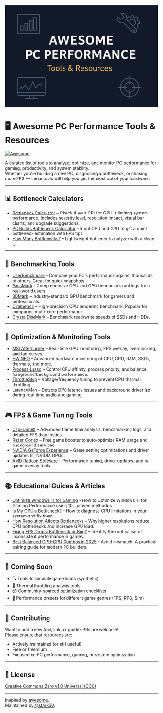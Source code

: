 ![PC Performance Tools](./awesome_pc_performance.png)

# 🖥️ Awesome PC Performance Tools & Resources

[![Awesome](https://awesome.re/badge.svg)](https://awesome.re)

A curated list of tools to analyze, optimize, and monitor PC performance for gaming, productivity, and system stability.  
Whether you're building a new PC, diagnosing a bottleneck, or chasing more FPS — these tools will help you get the most out of your hardware.

---

## 📊 Bottleneck Calculators

- [Bottleneck Calculator](https://bottleneck.tech-latest.com) – Check if your CPU or GPU is limiting system performance. Includes severity level, resolution impact, visual bar charts, and upgrade suggestions.
- [PC Builds Bottleneck Calculator](https://pc-builds.com/calculator/) – Input CPU and GPU to get a quick bottleneck estimation with FPS tips.
- [How Many Bottlenecks?](https://howmanybottlenecks.com/) – Lightweight bottleneck analyzer with a clean UI.

---

## 🧪 Benchmarking Tools

- [UserBenchmark](https://www.userbenchmark.com) – Compare your PC’s performance against thousands of others. Great for quick snapshots.
- [PassMark](https://www.cpubenchmark.net/) – Comprehensive CPU and GPU benchmark rankings from real-world users.
- [3DMark](https://benchmarks.ul.com/3dmark) – Industry-standard GPU benchmark for gamers and professionals.
- [Cinebench](https://www.maxon.net/en/cinebench) – High-precision CPU rendering benchmark. Popular for comparing multi-core performance.
- [CrystalDiskMark](https://crystalmark.info/en/software/crystaldiskmark/) – Benchmark read/write speeds of SSDs and HDDs.

---

## 🧰 Optimization & Monitoring Tools

- [MSI Afterburner](https://www.msi.com/Landing/afterburner) – Real-time GPU monitoring, FPS overlay, overclocking, and fan curves.
- [HWiNFO](https://www.hwinfo.com/) – Advanced hardware monitoring of CPU, GPU, RAM, SSDs, thermals, and more.
- [Process Lasso](https://bitsum.com/) – Control CPU affinity, process priority, and balance foreground/background performance.
- [ThrottleStop](https://www.techpowerup.com/download/techpowerup-throttlestop/) – Voltage/frequency tuning to prevent CPU thermal throttling.
- [LatencyMon](https://resplendence.com/latencymon) – Detects DPC latency issues and background driver lag during real-time audio and gaming.

---

## 🎮 FPS & Game Tuning Tools

- [CapFrameX](https://www.capframex.com/) – Advanced frame time analysis, benchmarking logs, and detailed FPS diagnostics.
- [Razer Cortex](https://www.razer.com/cortex) – Free game booster to auto-optimize RAM usage and background services.
- [NVIDIA GeForce Experience](https://www.nvidia.com/en-us/geforce/geforce-experience/) – Game setting optimizations and driver updates for NVIDIA GPUs.
- [AMD Radeon Software](https://www.amd.com/en/support) – Performance tuning, driver updates, and in-game overlay tools.

---

## 📚 Educational Guides & Articles

- [Optimize Windows 11 for Gaming](https://tech-latest.com/how-to-optimize-windows-11-for-gaming-performance/) - How to Optimize Windows 11 for Gaming Performance using 10+ proven methodos 
- [Is My CPU a Bottleneck?]((https://www.reddit.com/r/pcmasterrace/comments/1901w02/here_is_a_easy_way_to_understand_whether_you_have/)) – How to diagnose CPU limitations in your system and fix them.
- [How Resolution Affects Bottlenecks]((https://linustechtips.com/topic/1107079-will-increasing-resolution-improve-fps-in-case-of-a-cpu-bottleneck/)) – Why higher resolutions reduce CPU bottlenecks and increase GPU load.
- [Fixing FPS Drops: Bottleneck or Bug?]((https://hone.gg/blog/fix-fps-drops/)) – Identify the root cause of inconsistent performance in games.
- [Best Balanced CPU-GPU Combos in 2025](#) – Avoid mismatch. A practical pairing guide for modern PC builders.

---

## 🧠 Coming Soon

- 🔍 Tools to simulate game loads (synthetic)
- 🧰 Thermal throttling analysis tools
- 📦 Community-sourced optimization checklists
- 🎯 Performance presets for different game genres (FPS, RPG, Sim)

---

## 🤝 Contributing

Want to add a new tool, link, or guide? PRs are welcome!  
Please ensure that resources are:
- Actively maintained (or still useful)
- Free or freemium
- Focused on PC performance, gaming, or system optimization

---

## 📜 License

[Creative Commons Zero v1.0 Universal (CC0)](https://creativecommons.org/publicdomain/zero/1.0/)

---

Inspired by [awesome](https://github.com/sindresorhus/awesome).  
Maintained by [@starkSV](https://github.com/starkSV).
